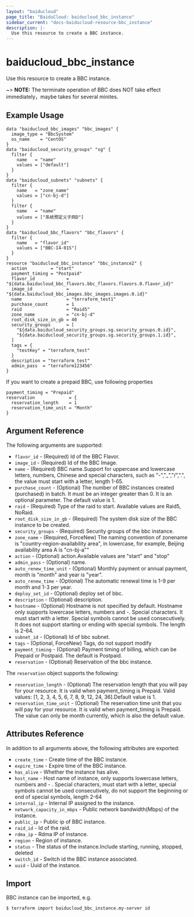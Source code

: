 ```yaml
---
layout: "baiducloud"
page_title: "BaiduCloud: baiducloud_bbc_instance"
sidebar_current: "docs-baiducloud-resource-bbc_instance"
description: |-
  Use this resource to create a BBC instance.
---
```


# baiducloud_bbc_instance

Use this resource to create a BBC instance.

~> **NOTE:** The terminate operation of BBC does NOT take effect immediately，maybe takes for several minites.

## Example Usage

```hcl
data "baiducloud_bbc_images" "bbc_images" {
  image_type = "BbcSystem"
  os_name    = "CentOS"
}
data "baiducloud_security_groups" "sg" {
  filter {
    name   = "name"
    values = ["default"]
  }
}
data "baiducloud_subnets" "subnets" {
  filter {
    name   = "zone_name"
    values = ["cn-bj-d"]
  }
  filter {
    name   = "name"
    values = ["系统预定义子网D"]
  }
}
data "baiducloud_bbc_flavors" "bbc_flavors" {
  filter {
    name   = "flavor_id"
    values = ["BBC-I4-01S"]
  }
}
resource "baiducloud_bbc_instance" "bbc_instance2" {
  action         = "start"
  payment_timing = "Postpaid"
  flavor_id            = "${data.baiducloud_bbc_flavors.bbc_flavors.flavors.0.flavor_id}"
  image_id             = "${data.baiducloud_bbc_images.bbc_images.images.0.id}"
  name                 = "terraform_test1"
  purchase_count       = 1
  raid                 = "Raid5"
  zone_name            = "cn-bj-d"
  root_disk_size_in_gb = 40
  security_groups      = [
    "${data.baiducloud_security_groups.sg.security_groups.0.id}",
    "${data.baiducloud_security_groups.sg.security_groups.1.id}",
  ]
  tags = {
    "testKey" = "terraform_test"
  }
  description = "terraform_test"
  admin_pass  = "terraform123456"
}
```
If you want to create a prepaid BBC, use following properties
```hcl
payment_timing = "Prepaid"
reservation             = {
  reservation_length    = 1
  reservation_time_unit = "Month"
}
```
## Argument Reference

The following arguments are supported:

* `flavor_id` - (Required) Id of the BBC Flavor.
* `image_id` - (Required) Id of the BBC Image.
* `name` - (Required) BBC name.Support for uppercase and lowercase letters, numbers, Chinese and special characters, such as "-","_","/",".", the value must start with a letter, length 1-65.
* `purchase_count` - (Optional) The number of BBC instances created (purchased) in batch. It must be an integer greater than 0. It is an optional parameter. The default value is 1.
* `raid` - (Required) Type of the raid to start. Available values are Raid5, NoRaid.
* `root_disk_size_in_gb` - (Required) The system disk size of the BBC instance to be created.
* `security_groups` - (Required) Security groups of the bbc instance.
* `zone_name` - (Required, ForceNew) The naming convention of zonename is "country-region-availability area", in lowercase, for example, Beijing availability area A is "cn-bj-a"“
* `action` - (Optional) action.Available values are "start" and "stop" 
* `admin_pass` - (Optional) name.
* `auto_renew_time_unit` - (Optional) Monthly payment or annual payment, month is "month" and year is "year".
* `auto_renew_time` - (Optional) The automatic renewal time is 1-9 per month and 1-3 per year.
* `deploy_set_id` - (Optional) deploy set of bbc.
* `description` - (Optional) description.
* `hostname` - (Optional) Hostname is not specified by default. Hostname only supports lowercase letters, numbers and -. Special characters. It must start with a letter. Special symbols cannot be used consecutively. It does not support starting or ending with special symbols. The length is 2-64.
* `subnet_id` - (Optional) Id of bbc subnet.
* `tags` - (Optional, ForceNew) Tags, do not support modify
* `payment_timing` - (Optional) Payment timing of billing, which can be Prepaid or Postpaid. The default is Postpaid.
* `reservation` - (Optional) Reservation of the bbc instance.

The `reservation` object supports the following:

* `reservation_length` - (Optional) The reservation length that you will pay for your resource. It is valid when payment_timing is Prepaid. Valid values: [1, 2, 3, 4, 5, 6, 7, 8, 9, 12, 24, 36].Default value is 1.
* `reservation_time_unit` - (Optional) The reservation time unit that you will pay for your resource. It is valid when payment_timing is Prepaid. The value can only be month currently, which is also the default value.

## Attributes Reference

In addition to all arguments above, the following attributes are exported:

* `create_time` - Create time of the BBC instance.
* `expire_time` - Expire time of the BBC instance.
* `has_alive` - Whether the instance has alive.
* `host_name` - Host name of instance, only supports lowercase letters, numbers and - . Special characters, must start with a letter, special symbols cannot be used consecutively, do not support the beginning or end of special symbols, length 2-64
* `internal_ip` - Internal IP assigned to the instance.
* `network_capacity_in_mbps` - Public network bandwidth(Mbps) of the instance.
* `public_ip` - Public ip of BBC instance.
* `raid_id` - Id of the raid.
* `rdma_ip` - Rdma IP of instance.
* `region` - Region of instance.
* `status` - The status of the instance.Include starting, running, stopped, deleted
* `switch_id` - Switch id the BBC instance associated.
* `uuid` - Uuid of the instance.


## Import

BBC instance can be imported, e.g.

```hcl
$ terraform import baiducloud_bbc_instance.my-server id
```

